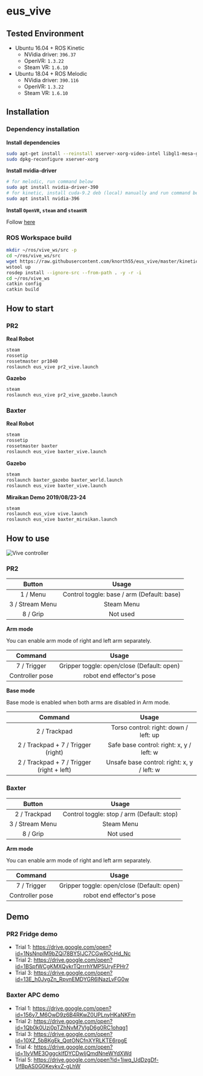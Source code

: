 # eus_vive

## Tested Environment

- Ubuntu 16.04 + ROS Kinetic
  - NVidia driver: `396.37`
  - OpenVR: `1.3.22`
  - Steam VR: `1.6.10`
- Ubuntu 18.04 + ROS Melodic
  - NVidia driver: `390.116`
  - OpenVR: `1.3.22`
  - Steam VR: `1.6.10`

## Installation

### Dependency installation

**Install dependencies**

```bash
sudo apt-get install --reinstall xserver-xorg-video-intel libgl1-mesa-glx libgl1-mesa-dri xserver-xorg-core
sudo dpkg-reconfigure xserver-xorg
```

**Install nvidia-driver**

```bash
# for melodic, run command below
sudo apt install nvidia-driver-390
# for kinetic, install cuda-9.2 deb (local) manually and run command below.
sudo apt install nvidia-396
```

**Install `OpenVR`, `steam` and `steamVR`**

Follow [here](https://github.com/knorth55/vive_ros)

### ROS Workspace build

```bash
mkdir ~/ros/vive_ws/src -p
cd ~/ros/vive_ws/src
wget https://raw.githubusercontent.com/knorth55/eus_vive/master/kinetic.rosinstall?token=ACG6QX52S5VO7PR2KBUVDBC5JUNWY -O .rosinstall
wstool up
rosdep install --ignore-src --from-path . -y -r -i
cd ~/ros/vive_ws
catkin config
catkin build
```

## How to start 

### PR2

**Real Robot**

```bash
steam
rossetip
rossetmaster pr1040
roslaunch eus_vive pr2_vive.launch
```

**Gazebo**

```bash
steam
roslaunch eus_vive pr2_vive_gazebo.launch
```

### Baxter

**Real Robot**

```bash
steam
rossetip
rossetmaster baxter
roslaunch eus_vive baxter_vive.launch
```

**Gazebo**

```bash
steam
roslaunch baxter_gazebo baxter_world.launch
roslaunch eus_vive baxter_vive.launch
```

**Miraikan Demo 2019/08/23-24**

```bash
steam
roslaunch eus_vive vive.launch
roslaunch eus_vive baxter_miraikan.launch
```

## How to use

![Vive controller](https://www.vive.com/media/filer_public/e3/da/e3daf208-4d4e-4adf-b911-22f9458ab883/guid-2d5454b7-1225-449c-b5e5-50a5ea4184d6-web.png)


### PR2

| Button | Usage |
|:-:|:-:|
| 1 / Menu | Control toggle: base / arm (Default: base) |
| 3 / Stream Menu | Steam Menu |
| 8 / Grip | Not used |

**Arm mode**

You can enable arm mode of right and left arm separately.

| Command | Usage |
|:-:|:-:|
| 7 / Trigger | Gripper toggle: open/close (Default: open) | 
| Controller pose | robot end effector's pose |

**Base mode**

Base mode is enabled when both arms are disabled in Arm mode.

| Command | Usage |
|:-:|:-:|
| 2 / Trackpad | Torso control: right: down / left: up |
| 2 / Trackpad + 7 / Trigger (right) | Safe base control: right: x, y / left: w |
| 2 / Trackpad + 7 / Trigger (right + left) | Unsafe base control: right: x, y / left: w |

### Baxter

| Button | Usage |
|:-:|:-:|
| 2 / Trackpad | Control toggle: stop / arm (Default: stop) |
| 3 / Stream Menu | Steam Menu |
| 8 / Grip | Not used |

**Arm mode**

You can enable arm mode of right and left arm separately.

| Command | Usage |
|:-:|:-:|
| 7 / Trigger | Gripper toggle: open/close (Default: open) |
| Controller pose | robot end effector's pose |

## Demo

### PR2 Fridge demo
- Trial 1: https://drive.google.com/open?id=1NsNnplM9bZQi78BY5IJC7CGwROcHd_Nc
- Trial 2: https://drive.google.com/open?id=1BSpfWCgKMXQykrTQrrrhYMP5UryFPHr7
- Trial 3: https://drive.google.com/open?id=13E_h0JvgZn_RpvnEMDYGR6lNazLvFG0w

### Baxter APC demo
- Trial 1: https://drive.google.com/open?id=156y7_M6OwD9z6B4RKwZ0UPLnyHKaNKFm
- Trial 2: https://drive.google.com/open?id=1Qb0k0Uzj0pTZhNvM7VIgD6g0RC1ohqg1
- Trial 3: https://drive.google.com/open?id=10XZ_5bBKgEk_QqtONCfnXYRLKTE6rpgE
- Trial 4: https://drive.google.com/open?id=1IyVME3OggckIfDYCDwIjQmdNneWYdXWd
- Trial 5: https://drive.google.com/open?id=1jwq_UdDzgDf-UfBpAS0G0KeykvZ-gLhW


